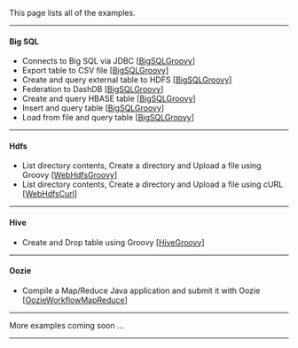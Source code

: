 This page lists all of the examples.

*********************************************************************

#### Big SQL

- Connects to Big SQL via JDBC [[BigSQLGroovy](./BigSQLGroovy/README.md)]
- Export table to CSV file [[BigSQLGroovy](./BigSQLGroovy/README.md)]
- Create and query external table to HDFS [[BigSQLGroovy](./BigSQLGroovy/README.md)]
- Federation to DashDB [[BigSQLGroovy](./BigSQLGroovy/README.md)]
- Create and query HBASE table [[BigSQLGroovy](./BigSQLGroovy/README.md)]
- Insert and query table [[BigSQLGroovy](./BigSQLGroovy/README.md)]
- Load from file and query table [[BigSQLGroovy](./BigSQLGroovy/README.md)]

*********************************************************************

#### Hdfs

- List directory contents, Create a directory and Upload a file using Groovy [[WebHdfsGroovy](./WebHdfsGroovy/README.md)]
- List directory contents, Create a directory and Upload a file using cURL [[WebHdfsCurl](./WebHdfsCurl/README.md)]

*********************************************************************

#### Hive

- Create and Drop table using Groovy [[HiveGroovy](./HiveGroovy/README.md)]

*********************************************************************
#### Oozie

- Compile a Map/Reduce Java application and submit it with Oozie [[OozieWorkflowMapReduce](./OozieWorkflowMapReduce/README.md)]

*********************************************************************

More examples coming soon ...

*********************************************************************
